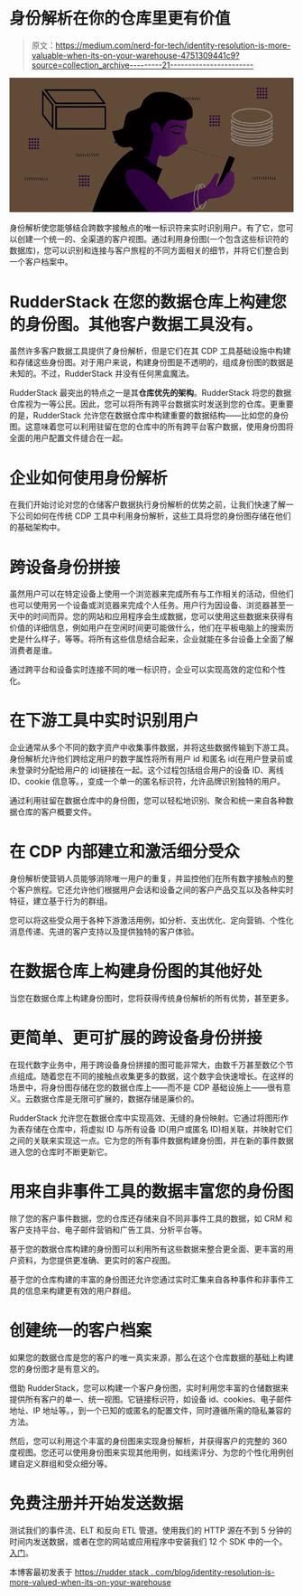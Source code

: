 # 身份解析在你的仓库里更有价值

> 原文：<https://medium.com/nerd-for-tech/identity-resolution-is-more-valuable-when-its-on-your-warehouse-4751309441c9?source=collection_archive---------21----------------------->

![](img/687a95aade54fbbed6eed1ad186f4a62.png)

身份解析使您能够结合跨数字接触点的唯一标识符来实时识别用户。有了它，您可以创建一个统一的、全渠道的客户视图。通过利用身份图(一个包含这些标识符的数据库)，您可以识别和连接与客户旅程的不同方面相关的细节，并将它们整合到一个客户档案中。

# RudderStack 在您的数据仓库上构建您的身份图。其他客户数据工具没有。

虽然许多客户数据工具提供了身份解析，但是它们在其 CDP 工具基础设施中构建和存储这些身份图。对于用户来说，构建身份图是不透明的，组成身份图的数据是未知的。不过，RudderStack 并没有任何黑盒魔法。

RudderStack 最突出的特点之一是其**仓库优先的架构**。RudderStack 将您的数据仓库视为一等公民。因此，您可以将所有跨平台数据实时发送到您的仓库。更重要的是，RudderStack 允许您在数据仓库中构建重要的数据结构——比如您的身份图。这意味着您可以利用驻留在您的仓库中的所有跨平台客户数据，使用身份图将全面的用户配置文件缝合在一起。

# 企业如何使用身份解析

在我们开始讨论对您的仓储客户数据执行身份解析的优势之前，让我们快速了解一下公司如何在传统 CDP 工具中利用身份解析，这些工具将您的身份图存储在他们的基础架构中。

# 跨设备身份拼接

虽然用户可以在特定设备上使用一个浏览器来完成所有与工作相关的活动，但他们也可以使用另一个设备或浏览器来完成个人任务。用户行为因设备、浏览器甚至一天中的时间而异。您的网站和应用程序会生成数据，您可以使用这些数据来获得有价值的详细信息，例如用户在空闲时间更可能做什么，他们在平板电脑上的搜索历史是什么样子，等等。将所有这些信息结合起来，企业就能在多台设备上全面了解消费者是谁。

通过跨平台和设备实时连接不同的唯一标识符，企业可以实现高效的定位和个性化。

# 在下游工具中实时识别用户

企业通常从多个不同的数字资产中收集事件数据，并将这些数据传输到下游工具。身份解析允许他们跨给定用户的数字属性将所有用户 id 和匿名 id(在用户登录前或未登录时分配给用户的 id)链接在一起。这个过程包括组合用户的设备 ID、离线 ID、cookie 信息等。，变成一个单一的匿名标识符，允许品牌识别独特的用户。

通过利用驻留在数据仓库中的身份图，您可以轻松地识别、聚合和统一来自各种数据仓库的客户概要文件。

# 在 CDP 内部建立和激活细分受众

身份解析使营销人员能够消除唯一用户的重复，并监控他们在所有数字接触点的整个客户旅程。它还允许他们根据用户会话和设备之间的客户产品交互以及各种实时特征，建立基于行为的群组。

您可以将这些受众用于各种下游激活用例，如分析、支出优化、定向营销、个性化消息传递、先进的客户支持以及提供独特的客户体验。

# 在数据仓库上构建身份图的其他好处

当您在数据仓库上构建身份图时，您将获得传统身份解析的所有优势，甚至更多。

# 更简单、更可扩展的跨设备身份拼接

在现代数字业务中，用于跨设备身份拼接的图可能非常大，由数千万甚至数亿个节点组成。随着您在不同的接触点收集更多的数据，这个数字会快速增长。在这样的场景中，将身份图存储在您的数据仓库上——而不是 CDP 基础设施上——很有意义。云数据仓库是无限可扩展的，数据存储是廉价的。

RudderStack 允许您在数据仓库中实现高效、无缝的身份映射。它通过将图形作为表存储在仓库中，将虚拟 ID 与所有设备 ID(用户或匿名 ID)相关联，并映射它们之间的关联来实现这一点。它为您的所有事件数据构建身份图，并在新的事件数据进入您的仓库时不断更新它。

# 用来自非事件工具的数据丰富您的身份图

除了您的客户事件数据，您的仓库还存储来自不同非事件工具的数据，如 CRM 和客户支持平台、电子邮件营销和广告工具、分析平台等。

基于您的数据仓库构建的身份图可以利用所有这些数据来整合更全面、更丰富的用户资料，为您提供更准确、更实时的客户视图。

基于您的仓库构建的丰富的身份图还允许您通过实时汇集来自各种事件和非事件工具的信息来构建更有效的用户群组。

# 创建统一的客户档案

如果您的数据仓库是您的客户的唯一真实来源，那么在这个仓库数据的基础上构建您的身份图才是有意义的。

借助 RudderStack，您可以构建一个客户身份图，实时利用您丰富的仓储数据来提供所有客户的单一、统一视图。它链接标识符，如设备 id、cookies、电子邮件地址、IP 地址等。，到一个已知的或匿名的配置文件，同时遵循所需的隐私兼容的方法。

然后，您可以利用这个丰富的身份图来实现身份解析，并获得客户的完整的 360 度视图。您还可以使用身份图来实现其他用例，如线索评分、为您的个性化用例创建自定义群组和受众细分等。

# 免费注册并开始发送数据

测试我们的事件流、ELT 和反向 ETL 管道。使用我们的 HTTP 源在不到 5 分钟的时间内发送数据，或者在您的网站或应用程序中安装我们 12 个 SDK 中的一个。[入门](https://app.rudderlabs.com/signup?type=freetrial)。

本博客最初发表于
[https://rudder stack . com/blog/identity-resolution-is-more-valued-when-its-on-your-warehouse](https://rudderstack.com/blog/identity-resolution-is-more-valuable-when-its-on-your-warehouse)